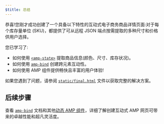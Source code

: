 ```yaml
---
$title: 总结
---
```


恭喜!您刚才成功创建了一个具备以下特性的互动式电子商务商品详情页面:对于每个库存量单位 (SKU)，都提供了可从远程 JSON 端点按需提取的多种尺寸和价格供用户选择。

您已学习了:

- 如何使用 [`<amp-state>`](../../../../documentation/components/reference/amp-bind.md#state) 提取商品信息(颜色、尺寸、库存状况)。
- 如何使用 [`amp-bind`](../../../../documentation/components/reference/amp-bind.md) 创建跨元素互动性。
- 如何使用 AMP 组件提供畅快且丰富的用户体验!

如果您遇到了问题，请参阅 [`static/final.html`](https://github.com/googlecodelabs/advanced-interactivity-in-amp/blob/master/static/final.html) 文件以获取完整的解决方案。

## 后续步骤

查看 [`amp-bind`](../../../../documentation/components/reference/amp-bind.md) 文档和其他[动态 AMP 组件](../../../../documentation/components/index.html)，详细了解创建互动式 AMP 网页可带来的卓越性能和超凡灵活度。
